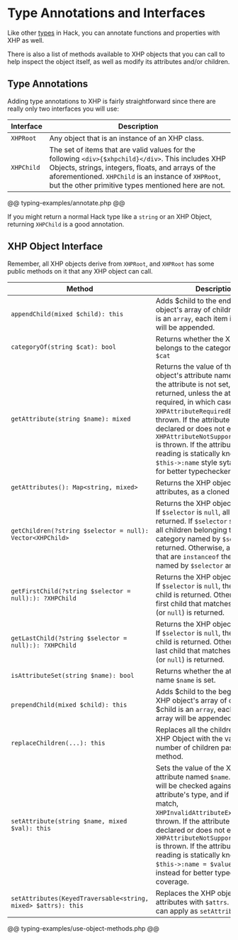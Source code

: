 # Type Annotations and Interfaces

Like other [types](../types/intro.md) in Hack, you can annotate functions and properties with XHP as well.

There is also a list of methods available to XHP objects that you can call to help inspect the object itself, as well as modify its attributes and/or children.

## Type Annotations

Adding type annotations to XHP is fairly straightforward since there are really only two interfaces you will use:

Interface | Description
----------|------------
`XHPRoot` | Any object that is an instance of an XHP class.
`XHPChild` | The set of items that are valid values for the following `<div>{$xhpchild}</div>`. This includes XHP Objects, strings, integers, floats, and arrays of the aforementioned. `XHPChild` is an instance of `XHPRoot`, but the other primitive types mentioned here are not.

@@ typing-examples/annotate.php @@

If you might return a normal Hack type like a `string` or an XHP Object, returning `XHPChild` is a good annotation.

## XHP Object Interface

Remember, all XHP objects derive from `XHPRoot`, and `XHPRoot` has some public methods on it that any XHP object can call.

Method | Description
-------|------------
`appendChild(mixed $child): this` | Adds $child to the end of the XHP object's array of children. If $child is an `array`, each item in the array will be appended.
`categoryOf(string $cat): bool` | Returns whether the XHP object belongs to the category named `$cat`
`getAttribute(string $name): mixed` | Returns the value of the XHP object's attribute named `$name`. If the attribute is not set, `null` is returned, unless the attribute is required, in which case `XHPAttributeRequiredException` is thrown. If the attribute is not declared or does not exist, then `XHPAttributeNotSupportedException` is thrown. If the attribute you are reading is statically known, use `$this->:name` style sytanx instead for better typechecker coverage.
`getAttributes(): Map<string, mixed>` | Returns the XHP object's array of attributes, as a cloned copy.
`getChildren(?string $selector = null): Vector<XHPChild>` | Returns the XHP object's children. If `$selector` is `null`, all children are returned. If `$selector` starts with `%`, all children belonging to the category named by `$selector` are returned. Otherwise, all children that are `instanceof` the class named by `$selector` are returned. 
`getFirstChild(?string $selector = null):): ?XHPChild` | Returns the XHP object's first child. If `$selector` is `null`, the true first child is returned. Otherwise, the first child that matches `$selector` (or `null`) is returned.
`getLastChild(?string $selector = null):): ?XHPChild` | Returns the XHP object's last child. If `$selector` is `null`, the true last child is returned. Otherwise, the last child that matches `$selector` (or `null`) is returned.
`isAttributeSet(string $name): bool` | Returns whether the attribute with name `$name` is set.
`prependChild(mixed $child): this` | Adds $child to the beginning of the XHP object's array of children. If $child is an `array`, each item in the array will be appended.
`replaceChildren(...): this` | Replaces all the children of this XHP Object with the variable number of children passed to this method.
`setAttribute(string $name, mixed $val): this` | Sets the value of the XHP object's attribute named `$name`. The value will be checked against the attribute's type, and if they don't match, `XHPInvalidAttributeException` is thrown. If the attribute is not declared or does not exist, then `XHPAttributeNotSupportedException` is thrown. If the attribute you are reading is statically known, use `$this->:name = $value` style sytanx instead for better typechecker coverage.
`setAttributes(KeyedTraversable<string, mixed> $attrs): this` | Replaces the XHP object's array of attributes with `$attrs`. Same errors can apply as `setAttribute()`.

@@ typing-examples/use-object-methods.php @@
